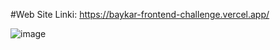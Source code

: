 #Web Site Linki: https://baykar-frontend-challenge.vercel.app/


![image](https://github.com/user-attachments/assets/c15e31cf-5aff-4cbd-b8f5-c3415f9e393d)


